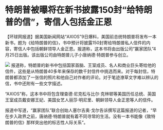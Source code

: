 # 特朗普被曝将在新书披露150封“给特朗普的信”，寄信人包括金正恩

【环球网报道】据美国新闻网站“AXIOS”9日爆料，美国前总统特朗普将发布一本新书，题为《给特朗普的信》，书中预计将披露150封寄给特朗普私人信件的内容，寄信人中包括朝鲜领导人金正恩。报道称，这本书将由出版公司“赢家团队”4月25日出版。该出版公司由特朗普儿子小唐纳德·特朗普参与创立。

![](https://inews.gtimg.com/om_bt/OqGkn0jyN-f0Ix67ir6u84oTubFczoHKa0UpBuYix-FqkAA/1000)
报道称，特朗普的新书中包括国家首脑、王室成员、名人和商业巨头寄给他的信件，这些是从特朗普40多年来保存的数千封信件中挑选而来。对于每封信，特朗普都添加了一张信的照片和他自己对作者的评论。对于笔迹潦草文字难以辨认的信，书中还附有一些文字描述。

“AXIOS”称，这本书中将包含理查德·尼克松与比尔·克林顿等美国历任总统、英国王室成员戴安娜王妃、美国女艺人丽莎·明尼里、朝鲜领导人金正恩等人的信件。

报道中写道，“赢家团队”联合创始人塞尔吉奥·戈尔告诉撰写这篇报道的记者，“早在步入政界之前，唐纳德·特朗普就有着不同寻常的生活。没有一本书能像《致特朗普的信》那样突出他的标志性人际关系”。

